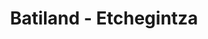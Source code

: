 ---
title: "Batiland - Etchegintza"
url: /castetnau-camblong/batiland-etchegintza/
shop: à faire soi-même
---